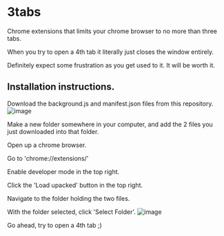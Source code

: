 # 3tabs
Chrome extensions that limits your chrome browser to no more than three tabs.

When you try to open a 4th tab it literally just closes the window entirely.

Definitely expect some frustration as you get used to it. It will be worth it.

## Installation instructions. 
Download the background.js and manifest.json files from this repository.
![image](https://github.com/user-attachments/assets/c189f7d0-6c02-48ab-a150-704cd161a1f5)

Make a new folder somewhere in your computer, and add the 2 files you just downloaded into that folder.

Open up a chrome browser. 

Go to 'chrome://extensions/'

Enable developer mode in the top right. 

Click the 'Load upacked' button in the top right. 

Navigate to the folder holding the two files. 

With the folder selected, click 'Select Folder'.
![image](https://github.com/user-attachments/assets/f6abf6e1-f28d-431c-82a7-687c9ca7f440)

Go ahead, try to open a 4th tab ;)

